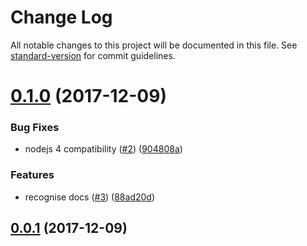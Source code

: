 # Change Log

All notable changes to this project will be documented in this file. See [standard-version](https://github.com/conventional-changelog/standard-version) for commit guidelines.

<a name="0.1.0"></a>
# [0.1.0](https://github.com/growit-io/git-auto-commit-message/compare/v0.0.1...v0.1.0) (2017-12-09)


### Bug Fixes

* nodejs 4 compatibility ([#2](https://github.com/growit-io/git-auto-commit-message/issues/2)) ([904808a](https://github.com/growit-io/git-auto-commit-message/commit/904808a))


### Features

* recognise docs ([#3](https://github.com/growit-io/git-auto-commit-message/issues/3)) ([88ad20d](https://github.com/growit-io/git-auto-commit-message/commit/88ad20d))



<a name="0.0.1"></a>
## [0.0.1](https://github.com/growit-io/git-auto-commit-message/compare/v0.0.0...v0.0.1) (2017-12-09)

